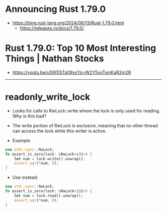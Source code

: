 # Announcing Rust 1.79.0
- https://blog.rust-lang.org/2024/06/13/Rust-1.79.0.html
  - https://releases.rs/docs/1.79.0/

# Rust 1.79.0: Top 10 Most Interesting Things | Nathan Stocks
- https://youtu.be/u5WD5Ta09vs?si=W2Y5vsTsmKaR2m2R


<hr>

# readonly_write_lock 

- Looks for calls to RwLock::write where the lock is only used for reading.
Why is this bad?

- The write portion of RwLock is exclusive, meaning that no other thread can access the lock while this writer is active.
- Example

```rs
use std::sync::RwLock;
fn assert_is_zero(lock: &RwLock<i32>) {
    let num = lock.write().unwrap();
    assert_eq!(*num, 0);
}
```

- Use instead:

```rs
use std::sync::RwLock;
fn assert_is_zero(lock: &RwLock<i32>) {
    let num = lock.read().unwrap();
    assert_eq!(*num, 0);
}
```
